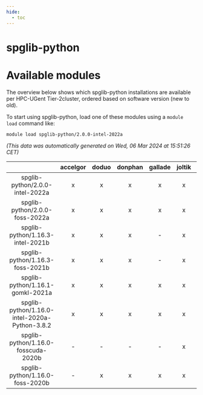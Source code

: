 ```yaml
---
hide:
  - toc
---
```


spglib-python
=============

# Available modules


The overview below shows which spglib-python installations are available per HPC-UGent Tier-2cluster, ordered based on software version (new to old).

To start using spglib-python, load one of these modules using a `module load` command like:

```shell
module load spglib-python/2.0.0-intel-2022a
```

*(This data was automatically generated on Wed, 06 Mar 2024 at 15:51:26 CET)*  

| |accelgor|doduo|donphan|gallade|joltik|skitty|
| :---: | :---: | :---: | :---: | :---: | :---: | :---: |
|spglib-python/2.0.0-intel-2022a|x|x|x|x|x|x|
|spglib-python/2.0.0-foss-2022a|x|x|x|x|x|x|
|spglib-python/1.16.3-intel-2021b|x|x|x|-|x|x|
|spglib-python/1.16.3-foss-2021b|x|x|x|-|x|x|
|spglib-python/1.16.1-gomkl-2021a|x|x|x|x|x|x|
|spglib-python/1.16.0-intel-2020a-Python-3.8.2|x|x|x|x|x|x|
|spglib-python/1.16.0-fosscuda-2020b|-|-|-|-|x|-|
|spglib-python/1.16.0-foss-2020b|-|x|x|x|x|x|
